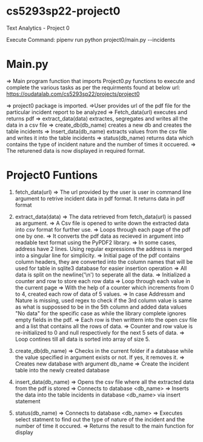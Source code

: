 # cs5293sp22-project0
Text Analytics - Project 0 

Execute Command: pipenv run python project0/main.py --incidents <url>

Main.py
=======
=> Main program function that imports Project0.py functions to execute and complete the various tasks as per the requirments found at below url:
https://oudatalab.com/cs5293sp22/projects/project0

=> project0 package is imported.
=>User provides url of the pdf file for the particular incident report to be analyzed
=> Fetch_data(url) executes and returns pdf
=> extract_data(data) extractes, segregates and writes all the data in a csv file
=> create_db(db_name) creates a new db and creates the table incidents
=> Insert_data(db_name) extracts values from the csv file and writes it into the table incidents
=> status(db_name) returns data which contains the type of incident nature and the number of times it occuered.
=> The returened data is now displayed in required format.

Project0 Funtions
=================
1. fetch_data(url)
=> The url provided by the user is user in command line argument to retrive incident data in pdf format. It returns data in pdf format


2. extract_data(data)
=> The data retrieved from fetch_data(url) is passed as argument.
=> A Csv file is opened to write down the extracted data into csv format for further use.
=> Loops through each page of the pdf one by one.
	=> It converts the pdf data as recieved in argument into readable text format using the PyPDF2 library.
	=> In some cases, address have 2 lines. Using regular expressions the address is merged into a singular line for simplicity.
	=> Initial page of the pdf contains column headers, they are converted into the column names that will be used for table in sqlite3 database for easier insertion operation
	=> All data is split on the newline('\n') to seperate all the data.
	=> Initialized a counter and row to store each row data
	=> Loop through each value in the current page
		=> With the help of a counter which increments from 0 to 4, created each row of data of 5 values.
		=> In case Addressm and Nature is missing, used regex to check if the 3rd column value is same as what is suppossed to be in the 5th column and added data values "No data" for the specific case as while the library complete ignores empty fields in the pdf.
		=> Each row is then writtern into the open csv file and a list that contains all the rows of data.
		=> Counter and row value is re-initialized to 0 and null respectively for the next 5 sets of data.
		=> Loop contines till all data is sorted into array of size 5.


3. create_db(db_name)
=> Checks in the current folder if a database while the value specified in argument exists or not. If yes, it removes it.
=> Creates new database with argument db_name
=> Create the incident table into the newly created database

4. insert_data(db_name)
=> Opens the csv file where all the extracted data from the pdf is stored
=> Connects to database <db_name>
=> Inserts the data into the table incidents in database <db_name> via insert statement 

5. status(db_name) 
=> Connects to database <db_name>
=> Executes select statment to find out the type of nature of the incident and the number of time it occured.
=> Returns the result to the main function for display
